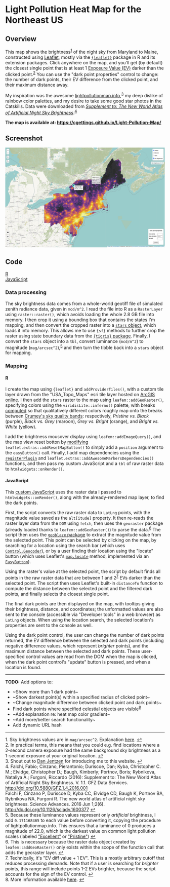 # Light Pollution Heat Map for the Northeast US

## Overview

This map shows the brightness<sup id="note1">[1](#footnote1)</sup> of the night sky from Maryland to Maine, constructed using [Leaflet](https://leafletjs.com/), mostly via the [`{leaflet}`](https://rstudio.github.io/leaflet/) package in R and its extension packages. Click anywhere on the map, and you'll get (by default) the closest single point that is at least 1 [Exposure Value (EV)](https://en.wikipedia.org/wiki/Exposure_value#EV_as_a_measure_of_luminance_and_illuminance) darker than the clicked point.<sup id="note2">[2](#footnote2)</sup> You can use the "dark point properties" control to change: the number of dark points, their EV difference from the clicked point, and their maximum distance away.

My inspiration was the awesome [lightpollutionmap.info](https://www.lightpollutionmap.info/#zoom=5.34&lat=5329996&lon=-8358608&layers=B0FFFFFTFFFFFFFFF),<sup id="note3">[3](#footnote3)</sup> my deep dislike of rainbow color palettes, and my desire to take some good star photos in the Catskills. Data were downloaded from [*Supplement to: The New World Atlas of Artificial Night Sky Brightness*](http://doi.org/10.5880/GFZ.1.4.2016.001).<sup id="note4">[4](#footnote4)</sup>

**The map is available at: https://cgettings.github.io/Light-Pollution-Map/**

## Screenshot

[![Screenshot of map](map_screenshot.png)](map_screenshot.png)

## Code

[R](/code/Light_Pollution_Map.R)<br>
[JavaScript](/code/js/closest_dark_place.js)<br>

### Data processing

The sky brightness data comes from a whole-world geotiff file of simulated zenith radiance data, given in `mcd/m^2`. I read the file into R as a `RasterLayer` using `raster::raster()`, which avoids loading the whole 2.8 GB file into memory. I then crop it using a bounding box that contains the states I'm mapping, and then convert the cropped raster into a [`stars` object](https://r-spatial.github.io/stars/), which loads it into memory. This allows me to use `{sf}` methods to further crop the raster using state boundary data from the [`{tigris}` package](https://github.com/walkerke/tigris). Finally, I convert the `stars` object into a `tbl`, convert luminance (`mcd/m^2`) to magnitude (`mag/arcsec^2`),<sup id="note5">[5](#footnote5)</sup> and then turn the tibble back into a `stars` object for mapping.

### Mapping

#### R

I create the map using `{leaflet}` and `addProviderTiles()`, with a custom tile layer drawn from the "USA_Topo_Maps" esri tile layer hosted on [ArcGIS online](https://services.arcgisonline.com/ArcGIS/rest/services/USA_Topo_Maps/MapServer/). I then add the `stars` raster to the map using `leafem::addGeoRaster()`, specifying colors using the `viridisLite::inferno()` palette, with breaks [computed](/code/Light_Pollution_Map.R#L320) so that qualitatively different colors roughly map onto the breaks between [Crumey's sky quality bands](https://academic.oup.com/mnras/article/442/3/2600/1052389#18902351): respectively, *Pristine vs. Black* (purple), *Black vs. Grey* (maroon), *Grey vs. Bright* (orange), and *Bright vs. White* (yellow). 

I add the brightness mousover display using `leafem::addImageQuery()`, and the map view reset botton by [modifying](/code/functions/addResetMapButtonPosition.R) `leaflet.extras::addResetMapButton()` to simply add a `position` argument to the `easyButton()` call. Finally, I add map dependencies using the [`registerPlugin`](http://rstudio.github.io/leaflet/extending.html) and `leaflet.extras::addAwesomeMarkersDependencies()` functions, and then pass my custom JavaScript and a `tbl` of raw raster data to `htmlwidgets::onRender()`.

#### JavaScript

This [custom JavaScript](/code/js/closest_dark_place.js) uses the raster data I passed to `htmlwidgets::onRender()`, along with the already-rendered map layer, to find the dark points.

First, the script converts the raw raster data to `LatLng` points, with the magnitude value saved as the `alt[itude]` property. It then re-reads the raster layer data from the `DOM` using `fetch`, then uses the `georaster` package (already loaded thanks to `leafem::addGeoRaster()`) to parse the data.<sup id="note6">[6](#footnote6)</sup> The script then uses the [`geoblaze` package](https://github.com/GeoTIFF/geoblaze) to extract the magnitude value from the selected point. This point can be selected by clicking on the map, by searching for a location using the search bar (which uses [`Control.Geocoder`](https://github.com/perliedman/leaflet-control-geocoder)), or by a user finding their location using the "locate" button (which uses Leaflet's [`map.locate`](https://leafletjs.com/reference-1.3.4.html#map-locate) method, implemented via an [`EasyButton`](https://github.com/cliffcloud/Leaflet.EasyButton)).

Using the raster's value at the selected point, the script by default finds all points in the raw raster data that are between 1 and 2<sup id="note7">[7](#footnote7)</sup> EVs darker than the selected point. The script then uses Leaflet's built-in `distanceTo` function to compute the distance between the selected point and the filtered dark points, and finally selects the closest single point. 

The final dark points are then displayed on the map, with tooltips giving their brightness, distance, and coordinates; the unformatted values are also sent to the console (accessible via "Developer tools" in a web browser) as `LatLng` objects. When using the location search, the selected location's properties are sent to the console as well.

Using the dark point control, the user can change the number of dark points returned, the EV difference between the selected and dark points (including negative difference values, which represent *brighter* points), and the maximum distance between the selected and dark points. These user-specified control values are read from the DOM when the map is clicked, when the dark point control's "update" button is pressed, and when a location is found.


---

**TODO:** Add options to:

* ~Show more than 1 dark point~
* ~Show darkest point(s) within a specified radius of clicked point~
* ~Change magnitude difference between clicked point and dark points~
* Find dark points where specified celestial objects are visible<sup id="note8">[8](#footnote8)</sup>
* ~Add explanation re: heat map color gradient~
* ~Add more/better search functionality~
* Add dynamic URL hash

---

<a name="footnote1">1.</a> Sky brightness values are in `mag/arcsec^2`. Explanation [here](https://en.wikipedia.org/wiki/Surface_brightness). [↩](#note1)<br>
<a name="footnote2">2.</a> In practical terms, this means that you could e.g. find locations where a 2-second camera exposure had the same background sky brightness as a 1-second exposure at your original location. [↩](#note2)<br>
<a name="footnote3">3.</a> Shout out to [Dan Jentzen](https://www.brighterboston.org/staff) for introducing me to this website. [↩](#note3)<br>
<a name="footnote4">4.</a> Falchi, Fabio; Cinzano, Pierantonio; Duriscoe, Dan; Kyba, Christopher C. M.; Elvidge, Christopher D.; Baugh, Kimberly; Portnov, Boris; Rybnikova, Nataliya A.; Furgoni, Riccardo (2016): Supplement to: The New World Atlas of Artificial Night Sky Brightness. V. 1.1. GFZ Data Services. http://doi.org/10.5880/GFZ.1.4.2016.001 <br>
Falchi F, Cinzano P, Duriscoe D, Kyba CC, Elvidge CD, Baugh K, Portnov BA, Rybnikova NA, Furgoni R. The new world atlas of artificial night sky brightness. Science Advances. 2016 Jun 1;2(6). http://dx.doi.org/10.1126/sciadv.1600377 [↩](#note4) <br>
<a name="footnote5">5.</a> Because these luminance values represent only *artificial* brightness, I add `0.171168465` to each value before converting it, copying the procedure of lightpollutionmap.info. This ensures that a luminance of 0 produces a magnitude of 22.0, which is the darkest value on common light pollution scales (labeled ["Excellent"](https://en.wikipedia.org/wiki/Bortle_scale) or ["Pristine"](https://academic.oup.com/mnras/article/442/3/2600/1052389#18902351)) [↩](#note5)<br>
<a name="footnote6">6.</a> This is necessary because the raster data object created by `leafem::addGeoRaster()` only exists within the scope of the function call that adds the georaster layer. [↩](#note6)<br>
<a name="footnote7">7.</a> Technically, it's "EV diff value + 1 EV". This is a mostly arbitrary cutoff that reduces processing demands. Note that if a user is searching for *brighter* points, this range will include points 1-2 EVs brighter, because the script accounts for the sign of the EV control. [↩](#note7)<br>
<a name="footnote8">8.</a> More information available [here](https://en.wikipedia.org/wiki/Naked_eye#In_astronomy). [↩](#note8)<br>
